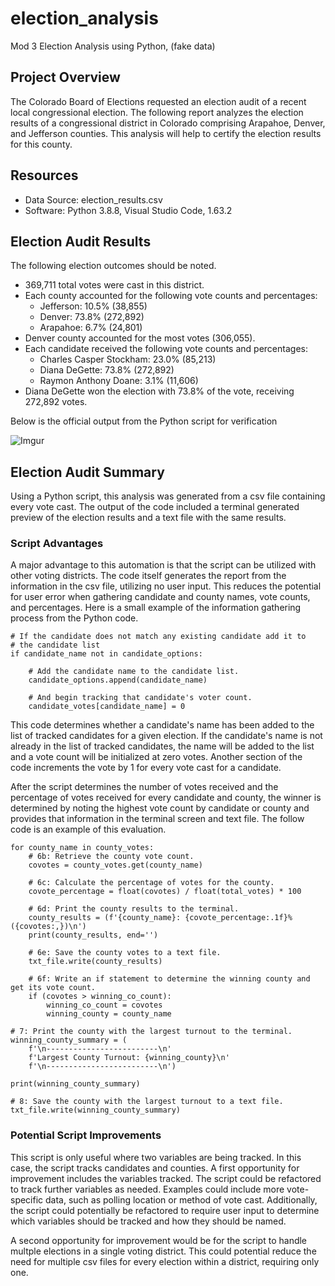 # election_analysis
Mod 3 Election Analysis using Python, (fake data)

## Project Overview
The Colorado Board of Elections requested an election audit of a recent local congressional election. The following report analyzes the election results of a congressional district in Colorado comprising Arapahoe, Denver, and Jefferson counties. This analysis will help to certify the election results for this county.  

## Resources
- Data Source: election_results.csv
- Software: Python 3.8.8, Visual Studio Code, 1.63.2

## Election Audit Results
The following election outcomes should be noted.  
* 369,711 total votes were cast in this district.  
* Each county accounted for the following vote counts and percentages:  
	* Jefferson: 10.5% (38,855)  
	* Denver: 73.8% (272,892)  
	* Arapahoe: 6.7% (24,801)  
* Denver county accounted for the most votes (306,055).  
* Each candidate received the following vote counts and percentages:  
	* Charles Casper Stockham: 23.0% (85,213)  
	* Diana DeGette: 73.8% (272,892)  
	* Raymon Anthony Doane: 3.1% (11,606)  
* Diana DeGette won the election with 73.8% of the vote, receiving 272,892 votes.  

Below is the official output from the Python script for verification

![Imgur](https://i.imgur.com/dISWszQ.png)

## Election Audit Summary
Using a Python script, this analysis was generated from a csv file containing every vote cast. The output of the code included a terminal generated preview of the election results and a text file with the same results.  

### Script Advantages
A major advantage to this automation is that the script can be utilized with other voting districts. The code itself generates the report from the information in the csv file, utilizing no user input. This reduces the potential for user error when gathering candidate and county names, vote counts, and percentages. Here is a small example of the information gathering process from the Python code.

~~~
# If the candidate does not match any existing candidate add it to
# the candidate list
if candidate_name not in candidate_options:

    # Add the candidate name to the candidate list.
    candidate_options.append(candidate_name)

    # And begin tracking that candidate's voter count.
    candidate_votes[candidate_name] = 0
~~~

This code determines whether a candidate's name has been added to the list of tracked candidates for a given election. If the candidate's name is not already in the list of tracked candidates, the name will be added to the list and a vote count will be initialized at zero votes. Another section of the code increments the vote by 1 for every vote cast for a candidate.  

After the script determines the number of votes received and the percentage of votes received for every candidate and county, the winner is determined by noting the highest vote count by candidate or county and provides that information in the terminal screen and text file. The follow code is an example of this evaluation.  
~~~  
for county_name in county_votes:
    # 6b: Retrieve the county vote count.
    covotes = county_votes.get(county_name)

    # 6c: Calculate the percentage of votes for the county.
    covote_percentage = float(covotes) / float(total_votes) * 100        

    # 6d: Print the county results to the terminal.
    county_results = (f'{county_name}: {covote_percentage:.1f}% ({covotes:,})\n')
    print(county_results, end='')

    # 6e: Save the county votes to a text file.
    txt_file.write(county_results)

    # 6f: Write an if statement to determine the winning county and get its vote count.
    if (covotes > winning_co_count):
        winning_co_count = covotes
        winning_county = county_name

# 7: Print the county with the largest turnout to the terminal.
winning_county_summary = (
    f'\n-------------------------\n'
    f'Largest County Turnout: {winning_county}\n'
    f'\n-------------------------\n')
    
print(winning_county_summary)

# 8: Save the county with the largest turnout to a text file.
txt_file.write(winning_county_summary)
~~~  

### Potential Script Improvements
This script is only useful where two variables are being tracked. In this case, the script tracks candidates and counties. A first opportunity for improvement includes the variables tracked. The script could be refactored to track further variables as needed. Examples could include more vote-specific data, such as polling location or method of vote cast. Additionally, the script could potentially be refactored to require user input to determine which variables should be tracked and how they should be named.  

A second opportunity for improvement would be for the script to handle multple elections in a single voting district. This could potential reduce the need for multiple csv files for every election within a district, requiring only one.

